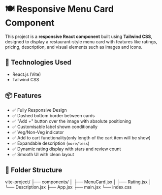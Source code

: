 # 🍽️ Responsive Menu Card Component

This project is a **responsive React component** built using **Tailwind CSS**, designed to display a restaurant-style menu card with features like ratings, pricing, description, and visual elements such as images and icons.

## 🔧 Technologies Used

- React.js (Vite)
- Tailwind CSS

## 📦 Features

- ✅ Fully Responsive Design
- ✅ Dashed bottom border between cards
- ✅ "Add +" button over the image with absolute positioning
- ✅ Customisable label shown conditionally
- ✅ Veg/Non-Veg indicator
- ✅ Add to cart functionality(only length of the cart item will be show)
- ✅ Expandable description (`more/less`)
- ✅ Dynamic rating display with stars and review count
- ✅ Smooth UI with clean layout


## 📁 Folder Structure

vite-project/ ├── components/ │ ├── MenuCard.jsx │ ├── Rating.jsx │ └── Description.jsx ├── App.jsx ├── main.jsx └── index.css
